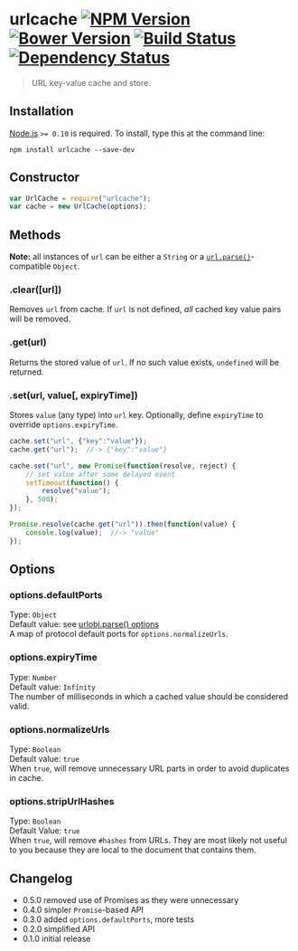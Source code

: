 # urlcache [![NPM Version][npm-image]][npm-url] [![Bower Version][bower-image]][bower-url] [![Build Status][travis-image]][travis-url] [![Dependency Status][david-image]][david-url]

> URL key-value cache and store.

## Installation

[Node.js](http://nodejs.org/) `>= 0.10` is required. To install, type this at the command line:

```shell
npm install urlcache --save-dev
```


## Constructor
```js
var UrlCache = require("urlcache");
var cache = new UrlCache(options);
```


## Methods
**Note:** all instances of `url` can be either a `String` or a [`url.parse()`](https://nodejs.org/api/url.html#url_url_parse_urlstr_parsequerystring_slashesdenotehost)-compatible `Object`.

### .clear([url])
Removes `url` from cache. If `url` is not defined, *all* cached key value pairs will be removed.

### .get(url)
Returns the stored value of `url`. If no such value exists, `undefined` will be returned.

### .set(url, value[, expiryTime])
Stores `value` (any type) into `url` key. Optionally, define `expiryTime` to override `options.expiryTime`.
```js
cache.set("url", {"key":"value"});
cache.get("url");  //-> {"key":"value"}

cache.set("url", new Promise(function(resolve, reject) {
	// set value after some delayed event
	setTimeout(function() {
		resolve("value");
	}, 500);
});

Promise.resolve(cache.get("url")).then(function(value) {
    console.log(value);  //-> "value"
});
```


## Options

### options.defaultPorts
Type: `Object`  
Default value: see [urlobj.parse() options](https://github.com/stevenvachon/urlobj)  
A map of protocol default ports for `options.normalizeUrls`.

### options.expiryTime
Type: `Number`  
Default value: `Infinity`  
The number of milliseconds in which a cached value should be considered valid.

### options.normalizeUrls
Type: `Boolean`  
Default value: `true`  
When `true`, will remove unnecessary URL parts in order to avoid duplicates in cache.

### options.stripUrlHashes
Type: `Boolean`  
Default Value: `true`  
When `true`, will remove `#hashes` from URLs. They are most likely not useful to you because they are local to the document that contains them.


## Changelog
* 0.5.0 removed use of Promises as they were unnecessary
* 0.4.0 simpler `Promise`-based API
* 0.3.0 added `options.defaultPorts`, more tests
* 0.2.0 simplified API
* 0.1.0 initial release


[npm-image]: https://img.shields.io/npm/v/urlcache.svg
[npm-url]: https://npmjs.org/package/urlcache
[bower-image]: https://img.shields.io/bower/v/urlcache.svg
[bower-url]: https://github.com/stevenvachon/urlcache
[travis-image]: https://img.shields.io/travis/stevenvachon/urlcache.svg
[travis-url]: https://travis-ci.org/stevenvachon/urlcache
[david-image]: https://img.shields.io/david/stevenvachon/urlcache.svg
[david-url]: https://david-dm.org/stevenvachon/urlcache
